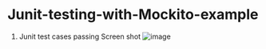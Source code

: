 # Junit-testing-with-Mockito-example













1) Junit test cases passing Screen shot
![image](https://user-images.githubusercontent.com/73298685/185584387-1fad70ce-adcd-450f-b408-ae175919eaf7.png)
